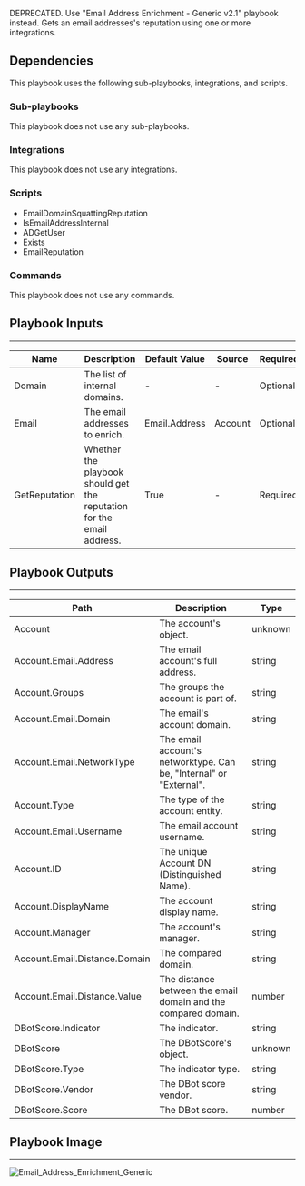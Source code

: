 DEPRECATED. Use "Email Address Enrichment - Generic v2.1" playbook instead. Gets an email addresses's reputation using one or more integrations.

## Dependencies
This playbook uses the following sub-playbooks, integrations, and scripts.

### Sub-playbooks
This playbook does not use any sub-playbooks.

### Integrations
This playbook does not use any integrations.

### Scripts
* EmailDomainSquattingReputation
* IsEmailAddressInternal
* ADGetUser
* Exists
* EmailReputation

### Commands
This playbook does not use any commands.

## Playbook Inputs
---

| **Name** | **Description** | **Default Value** | **Source** | **Required** |
| --- | --- | --- | --- | --- |
| Domain | The list of internal domains. | - | - | Optional |
| Email | The email addresses to enrich. | Email.Address | Account | Optional |
| GetReputation | Whether the playbook should get the reputation for the email address. | True | - | Required |

## Playbook Outputs
---

| **Path** | **Description** | **Type** |
| --- | --- | --- |
| Account | The account's object. | unknown |
| Account.Email.Address | The email account's full address. | string |
| Account.Groups | The groups the account is part of. | string |
| Account.Email.Domain | The email's account domain. | string |
| Account.Email.NetworkType | The email account's networktype. Can be, "Internal" or "External". | string |
| Account.Type | The type of the account entity. | string |
| Account.Email.Username | The email account username. | string |
| Account.ID | The unique Account DN (Distinguished Name). | string |
| Account.DisplayName | The account display name. | string |
| Account.Manager | The account's manager. | string |
| Account.Email.Distance.Domain | The compared domain. | string |
| Account.Email.Distance.Value | The distance between the email domain and the compared domain. | number |
| DBotScore.Indicator | The indicator. | string |
| DBotScore | The DBotScore's object. | unknown |
| DBotScore.Type | The indicator type. | string |
| DBotScore.Vendor | The DBot score vendor. | string |
| DBotScore.Score | The DBot score. | number |

## Playbook Image
---
![Email_Address_Enrichment_Generic](../../doc_files/Email_Address_Enrichment_Generic.png)
